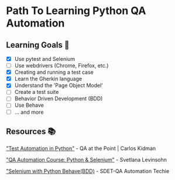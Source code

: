 # Path To Learning Python QA Automation

## Learning Goals :blue_book:
- [x] Use pytest and Selenium
- [ ] Use webdrivers (Chrome, Firefox, etc.)
- [x] Creating and running a test case
- [x] Learn the Gherkin language
- [x] Understand the 'Page Object Model'
- [ ] Create a test suite
- [ ] Behavior Driven Development (BDD)
- [ ] Use Behave
- [ ] ... and more

## Resources :books:
["Test Automation in Python"](https://youtube.com/playlist?list=PLelD030IW7swU6n75wOIeCC9hqKipub_w) - QA at the Point | Carlos Kidman

["QA Automation Course: Python & Selenium"](https://youtube.com/playlist?list=PLATzMCQL0Xff0mSmUhMjFK_TIJa6tpo90) - Svetlana Levinsohn

["Selenium with Python Behave(BDD)](https://youtube.com/playlist?list=PLUDwpEzHYYLsARXz1o3Ldt1FnvRbvlxsS) - SDET-QA Automation Techie
